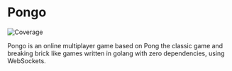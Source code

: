 # Pongo 
![Coverage](https://img.shields.io/badge/Coverage-97.9%25-brightgreen)

Pongo is an online multiplayer game based on Pong the classic game and breaking brick like games written in golang with zero dependencies, using WebSockets. 
